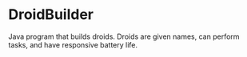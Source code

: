 # DroidBuilder
Java program that builds droids. Droids are given names, can perform tasks, and have responsive battery life.
